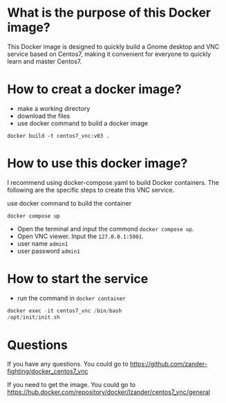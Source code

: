 # What is the purpose of this Docker image?
This Docker image is designed to quickly build a Gnome desktop and VNC service based on Centos7, making it convenient for everyone to quickly learn and master Centos7.

# How to creat a docker image?
- make a working directory
- download the files
- use docker command to build a docker image
```docker
docker build -t centos7_vnc:v03 .
```

# How to use this docker image?
I recommend using docker-compose.yaml to build Docker containers. The following are the specific steps to create this VNC service.

use docker command to build the container
```docker
docker compose up
```

- Open the terminal and input the commond `docker compose up`.
- Open VNC viewer. Input the `127.0.0.1:5901`.
- user name `admin1`
- user password `admin1`

# How to start the service
- run the command in `docker container`
```powershell
docker exec -it centos7_vnc /bin/bash
/opt/init/init.sh
```
# Questions
If you have any questions. You could go to https://github.com/zander-fighting/docker_centos7_vnc

If you need to get the image. You could go to https://hub.docker.com/repository/docker/lzander/centos7_vnc/general
